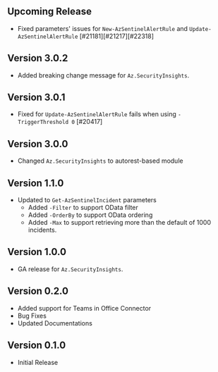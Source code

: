 <!--
    Please leave this section at the top of the change log.

    Changes for the upcoming release should go under the section titled "Upcoming Release", and should adhere to the following format:

    ## Upcoming Release
    * Overview of change #1
        - Additional information about change #1
    * Overview of change #2
        - Additional information about change #2
        - Additional information about change #2
    * Overview of change #3
    * Overview of change #4
        - Additional information about change #4

    ## YYYY.MM.DD - Version X.Y.Z (Previous Release)
    * Overview of change #1
        - Additional information about change #1
-->

## Upcoming Release
* Fixed parameters' issues for `New-AzSentinelAlertRule` and `Update-AzSentinelAlertRule` [#21181][#21217][#22318]

## Version 3.0.2
* Added breaking change message for `Az.SecurityInsights`.

## Version 3.0.1
* Fixed for `Update-AzSentinelAlertRule` fails when using `-TriggerThreshold 0` [#20417]

## Version 3.0.0
* Changed `Az.SecurityInsights` to autorest-based module

## Version 1.1.0
* Updated to `Get-AzSentinelIncident` parameters
    - Added `-Filter` to support OData filter
    - Added `-OrderBy` to support OData ordering
    - Added `-Max` to support retrieving more than the default of 1000 incidents.

## Version 1.0.0
* GA release for `Az.SecurityInsights`.

## Version 0.2.0
* Added support for Teams in Office Connector
* Bug Fixes
* Updated Documentations

## Version 0.1.0
* Initial Release
